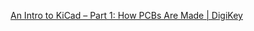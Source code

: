 
[An Intro to KiCad – Part 1: How PCBs Are Made | DigiKey](https://www.youtube.com/watch?v=vaCVh2SAZY4)
